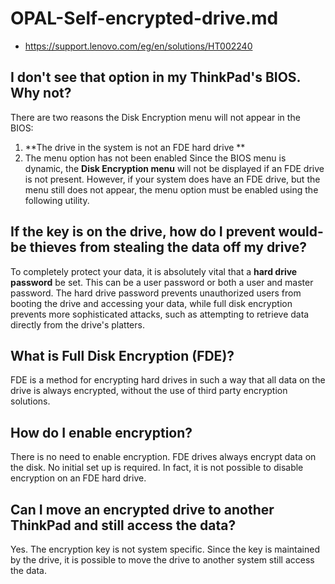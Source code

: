 # OPAL-Self-encrypted-drive.md

* https://support.lenovo.com/eg/en/solutions/HT002240

## I don't see that option in my ThinkPad's BIOS. Why not?
There are two reasons the Disk Encryption menu will not appear in the BIOS: 
1. **The drive in the system is not an FDE hard drive **
2. The menu option has not been enabled Since the BIOS menu is dynamic, the **Disk Encryption menu** will not be displayed if an FDE drive is not present. 
However, if your system does have an FDE drive, but the menu still does not appear, the menu option must be enabled using the following utility.

## If the key is on the drive, how do I prevent would-be thieves from stealing the data off my drive?
To completely protect your data, it is absolutely vital that a **hard drive password** be set. This can be a user password or both a user and master password.
The hard drive password prevents unauthorized users from booting the drive and accessing your data, while full disk encryption prevents 
more sophisticated attacks, such as attempting to retrieve data directly from the drive's platters.

## What is Full Disk Encryption (FDE)?
FDE is a method for encrypting hard drives in such a way that all data on the drive is always encrypted, without the use of third party encryption solutions. 

## How do I enable encryption?
There is no need to enable encryption. FDE drives always encrypt data on the disk. No initial set up is required. In fact, it is not possible to
disable encryption on an FDE hard drive.

## Can I move an encrypted drive to another ThinkPad and still access the data?
Yes. The encryption key is not system specific. Since the key is maintained by the drive, it is possible to move the drive to another system still access the data.
